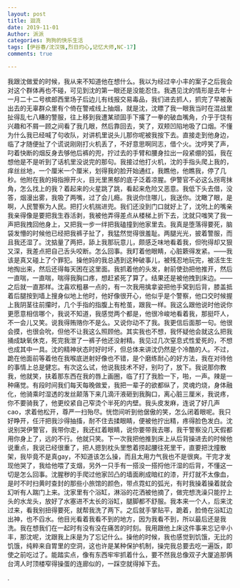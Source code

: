 ```yaml
---
layout: post
title: 洄流
date: 2019-11-01
Author: 派派
categories: 狗狗的快乐生活
tags: [伊谷春/沈汉强,烈日灼心,记忆大师,NC-17]
comments: true

---
```


我跟沈做爱的时候，我从来不知道他在想什么。我以为经过辛小丰的案子之后我会对这个群体再也不碰，可见到沈的第一眼还是没能忍住。我遇见沈的情形是去年十一月二十二号槟郎西里场子后边儿有线报交易毒品，我们进去抓人，抓完了早被轰出去的无辜群众里有个倚在警戒线上抽烟，就是沈，沈瞟了我一眼我当时在混战里扯得乱七八糟的警服，往上移到我遭某顽固手下撂了一拳的破血嘴角，介乎于饶有兴趣和不屑一顾之间看了我几眼，然后靠回去，笑了，双颊凹陷地吸了口烟。不懂为什么我已经喊了句收队，对讲机里说头儿那你呢被我按下去。直接走到他身边，临了才随便扯了个谎说刚刚打火机丢了，不好意思啊同志，借个火。沈哼笑了声，叼着快断的烟反身去够他后裤的兜，拧过去的手臂和腰身拉出一段紧绷的弧，我在想他是不是听到了话机里没说完的那句。我接过他打火机，沈的手指头爬上我的，痒丝丝地，一个厘米一个厘米，划得我的脸开始通红，我瞧他，他瞧我，停了几秒。他附在我的拇指擦开火，目光里黑郁的底子泛着凉腥。伊警官不必这么拐弯抹角，怎么找上的我？着起来的火星跳了跳，看起来危险又恶意。我低下头去借，没答，烟漫出雾，我吸了两嘴，过了会儿瘾。我说你住哪儿，我送你。沈瞰了眼，是啊，人民警察为人民。把打火机揣进兜。我们还没到门口就好上了，沈吮上的嘴亲我亲得像是要把我生吞活剥，我被他弄得差点从楼梯上折下去，沈就只嗤笑了我一声把我拽回他身上，又把我一步一绊把我磕撞到他家里去。我真是堕落得要死，脑袋发懵的时候他已经把我裤子扯了，我猛然觉得很羞耻。两腿光光，披着警服，而且我还湿了。沈掂量了两把，舔上我那玩意儿，颇感乏味地看着我，但吮得却又狠又深，我差点把自己舌头咬断。怎么回事。我盯着他眼睛，心脏簌得发紧。——我该是真又碰上了个罪犯。操他妈的我总遇到这种破事儿，被残忍地玩完，被活生生地掏出来，然后还得每天困在这里面。我抓着他的头发，射前使劲把他推开，然后一直喘，一直喘，喘得我胸口疼，想赶紧死了算了。结果还是被他拽到床边。——之后就一直那样。沈喜欢粗暴一点的，有一次我用擒拿姿把他手窝到后背，膝盖抵着后腿按到墙上搜身似地上他时，他好像很开心，他似乎是个警察，他口交时候握上我阴茎往前攥时，几个手指的指腹上有枪茧，跟我一样。我这么跟他说时他说你更愿意相信哪个，我说不知道，我感觉两个都是，他很冷峻地看着我，那挺吓人，不一会儿又笑。说我得贿赂你不是么。又说你动不了我。我更信后面那一句。他很会摸，也很会吮，但他不让我这么照顾他。其实我也不想，我怀疑他会就这么把我捅成缺氧休克，死完我泄了一裤子他还没射精。我见过几次窒息式性爱死的，不想也成其中一具。沈的精神状态时好时坏，但总体来讲沈仍然是个冷酷的人。不过，跪在他面前等着他在我喉底迸射好像也不错，是个磨练耐心的好方法，我在对待他的事情上总是健忘。有次这么试，他说我技术不好，别叼了，放下。我说那你教我，他就笑，扶着那东西在我的唇上画圈，临了打了我脸一下，啪，一声。辣是一种痛觉。有段时间我们每天每晚做爱，我把一辈子的欲都纵了，灵魂灼烧，身体融化，他骑乘时湿透的发丝颠落下来几滴汗液砸到我胸口，离心脏三厘米，我说疼，你不要骑我了，他更绞紧自己窄烫个半死的内壁。我头皮发麻，连说了好几声cao，求着他松开，尊严一扫殆尽。恍惚间听到他倨傲的笑，怎么闭着眼呢。我只好睁开，任汗把我沙得抽搐，耐不住去揉眼睛，便被他拧出精，疼得脸色发白。沈说别哭伊警官，我带你走，我还红着眼睛，说你要带我去哪，我干警察没几天假都用你身上了，远的不行。他就只笑。下一次我把他推到床上从后背操进去的时候他说重点，我说已经很重了，把人摁到枕头里憋着捞起腰往死里干，直要把沈撞散架，我毕竟不是真gay，不知道该怎么操，而且太用力气我也不是很爽。干完才发现他哭了，我给他喂了支烟，另外一只手有一搭没一搭捋他汗湿的后背，不懂这一切是怎么回事。沈腥秽的手爬过他家凹凸的墙面刷成暗红的漆，开灯就不太像血，是时不时扫黄时查封的那些小旅馆的颜色，带点霓虹的弧光，有时我操着操着就会幻听有人踹门上来。沈家里有个浴缸，淋浴的花洒被他摘了，做完想洗澡只能拧上头的水龙头，放好了水塞进不太长的浴缸，腿脚都不舒服。我本来一个人，后来沈过来，看我别扭得要死，就帮我洗了两下。之后就手掌贴平，跪着，脸倚在浴缸边出神，也不舀水。他目光看着我看不到的地方，因为我看不到，所以最后还是我洗。我在想我们在一起时有没有没在痛苦的时刻。我用跟他上床这件事来忘记辛小丰，那沈呢，沈跟我上床是为了忘记什么。操他的时候，我也感觉到饥饿，无比的饥饿，纯粹来自胃里的空洞，这也许是某种保护机制，操完我总要去吃一遍饭，即使之前吃过了。能踏实点，像有东西牢牢抓着什么，要不然我总像双子大厦追那俩台湾人时顶楼窄得操蛋的连廊似的，一踩空就得掉下去。



.



